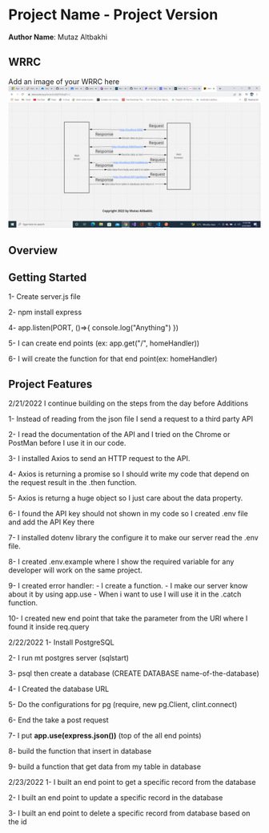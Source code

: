 # Project Name - Project Version

**Author Name**: Mutaz Altbakhi

## WRRC
Add an image of your WRRC here
![image](assets/movies_request.png)
## Overview

## Getting Started
<!-- What are the steps that a user must take in order to build this app on their own machine and get it running? -->
1- Create server.js file

2- npm install express

4- app.listen(PORT, ()=>{ console.log("Anything") })

5- I can create end points (ex: app.get("/", homeHandler))

6- I will create the function for that end point(ex: homeHandler)
## Project Features
<!-- What are the features included in you app -->



2/21/2022
I continue building on the steps from the day before Additions

1- Instead of reading from the json file I send a request to a third party API

2- I read the documentation of the API and I tried on the Chrome or PostMan before I use it in our code.

3- I installed Axios to send an HTTP request to the API.

4- Axios is returning a promise so I should write my code that depend on the request result in the .then function.

5- Axios is returng a huge object so I just care about the data property.

6- I found the API key should not shown in my code so I created .env file and add the API Key there

7- I installed dotenv library the configure it to make our server read the .env file.

8- I created .env.example where I show the required variable for any developer will work on the same project.

9- I created error handler: - I create a function. - I make our server know about it by using app.use - When i want to use I will use it in the .catch function.

10- I created new end point that take the parameter from the URl where I found it inside req.query


2/22/2022
1- Install PostgreSQL

2- I run mt postgres server (sqlstart)

3- psql then create a database (CREATE DATABASE name-of-the-database)

4- I Created the database URL

5- Do the configurations for pg (require, new pg.Client, clint.connect)

6- End the take a post request

7- I put **app.use(express.json())** (top of the all end points)

8- build the function that insert in database

9- build a function that get data from my table in database

2/23/2022
1- I built an end point to get a specific record from the database

2- I built an end point to update a specific record in the database

3- I built an end point to delete a specific record from database based on the id